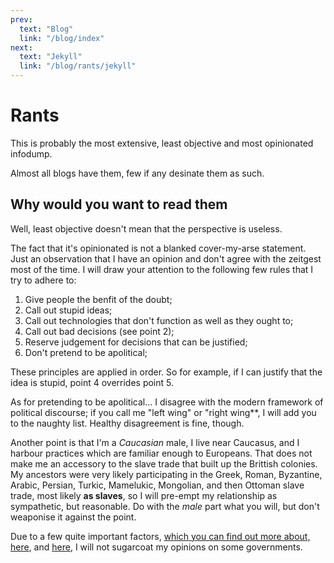 ```yaml
---
prev:
  text: "Blog"
  link: "/blog/index"
next:
  text: "Jekyll"
  link: "/blog/rants/jekyll"
---
```


# Rants

This is probably the most extensive, least objective and most opinionated infodump.

Almost all blogs have them, few if any desinate them as such.

## Why would you want to read them

Well, least objective doesn't mean that the perspective is useless.

The fact that it's opinionated is not a blanked cover-my-arse statement.  Just an observation that I have an opinion and don't agree with the zeitgest most of the time.  I will draw your attention to the following few rules that I try to adhere to:
1. Give people the benfit of the doubt;
2. Call out stupid ideas;
3. Call out technologies that don't function as well as they ought to;
4. Call out bad decisions (see point 2);
5. Reserve judgement for decisions that can be justified;
6. Don't pretend to be apolitical;

These principles are applied in order. So for example, if I can justify that the idea is stupid, point 4 overrides point 5.

As for pretending to be apolitical... I disagree with the modern framework of political discourse; if you call me "left wing" or "right wing**, I will add you to the naughty list.  Healthy disagreement is fine, though.

Another point is that I'm a _Caucasian_ male, I live near Caucasus, and I harbour practices which are familiar enough to Europeans.  That does not make me an accessory to the slave trade that built up the Brittish colonies.  My ancestors were very likely participating in the Greek, Roman, Byzantine, Arabic, Persian, Turkic, Mamelukic, Mongolian, and then Ottoman slave trade, most likely **as slaves**, so I will pre-empt my relationship as sympathetic, but reasonable. Do with the _male_ part what you will, but don't weaponise it against the point.

Due to a few quite important factors, [which you can find out more about, here](https://www.lemkininstitute.com/artsakhtimeline), and [here](https://en.wikipedia.org/wiki/Armenian_genocide), I will not sugarcoat my opinions on some governments.
